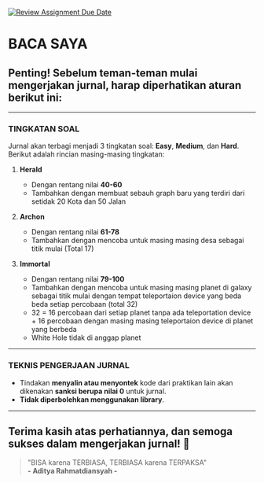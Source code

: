 [![Review Assignment Due Date](https://classroom.github.com/assets/deadline-readme-button-22041afd0340ce965d47ae6ef1cefeee28c7c493a6346c4f15d667ab976d596c.svg)](https://classroom.github.com/a/X3GugMKb)
# BACA SAYA

## Penting! Sebelum teman-teman mulai mengerjakan jurnal, harap diperhatikan aturan berikut ini:

---

### TINGKATAN SOAL

Jurnal akan terbagi menjadi 3 tingkatan soal: **Easy**, **Medium**, dan **Hard**. Berikut adalah rincian masing-masing tingkatan:

1. **Herald**
   - Dengan rentang nilai **40-60**
   - Tambahkan dengan membuat sebauh graph baru yang terdiri dari setidak 20 Kota dan 50 Jalan

2. **Archon**
   - Dengan rentang nilai **61-78**
   - Tambahkan dengan mencoba untuk masing masing desa sebagai titik mulai (Total 17)

3. **Immortal**
   - Dengan rentang nilai **79-100**
   - Tambahkan dengan mencoba untuk masing masing planet di galaxy sebagai titik mulai dengan tempat teleportaion device yang beda beda setiap percobaan (total 32)
   - 32 =  16 percobaan dari setiap planet tanpa ada teleportation device + 16 percobaan dengan masing masing teleportaion device di planet yang berbeda
   - White Hole tidak di anggap planet 
 
---

### TEKNIS PENGERJAAN JURNAL

- Tindakan **menyalin atau menyontek** kode dari praktikan lain akan dikenakan **sanksi berupa nilai 0** untuk jurnal.
- **Tidak diperbolehkan menggunakan library**.

---

## Terima kasih atas perhatiannya, dan semoga sukses dalam mengerjakan jurnal! 🎉

> "BISA karena TERBIASA, TERBIASA karena TERPAKSA"  
> **- Aditya Rahmatdiansyah -**
